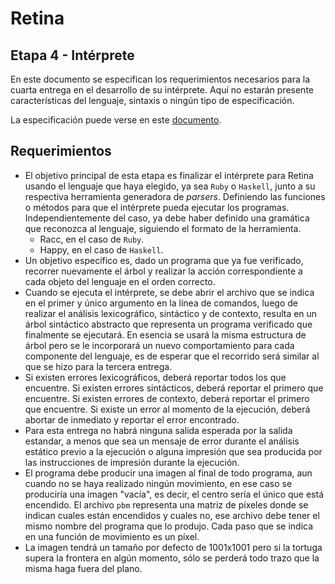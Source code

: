 # Retina

## Etapa 4 - Intérprete

En este documento se especifican los requerimientos necesarios para la cuarta entrega en el desarrollo de su intérprete. Aquí no estarán presente características del lenguaje, sintaxis o ningún tipo de especificación.

La especificación puede verse en este [documento].

## Requerimientos

- El objetivo principal de esta etapa es finalizar el intérprete para Retina usando el lenguaje que haya elegido, ya sea `Ruby` o `Haskell`, junto a su respectiva herramienta generadora de *parsers*. Definiendo las funciones o métodos para que el intérprete pueda ejecutar los programas. Independientemente del caso, ya debe haber definido una gramática que reconozca al lenguaje, siguiendo el formato de la herramienta.
    - Racc, en el caso de `Ruby`.
    - Happy, en el caso de `Haskell`.
- Un objetivo específico es, dado un programa que ya fue verificado, recorrer nuevamente el árbol y realizar la acción correspondiente a cada objeto del lenguaje en el orden correcto.
- Cuando se ejecuta el intérprete, se debe abrir el archivo que se indica en el primer y único argumento en la línea de comandos, luego de realizar el análisis lexicográfico, sintáctico y de contexto, resulta en un árbol sintáctico abstracto que representa un programa verificado que finalmente se ejecutará. En esencia se usará la misma estructura de árbol pero se le incorporará un nuevo comportamiento para cada componente del lenguaje, es de esperar que el recorrido será similar al que se hizo para la tercera entrega.
- Si existen errores lexicográficos, deberá reportar todos los que encuentre. Si existen errores sintácticos, deberá reportar el primero que encuentre. Si existen errores de contexto, deberá reportar el primero que encuentre. Si existe un error al momento de la ejecución, deberá abortar de inmediato y reportar el error encontrado.
- Para esta entrega no habrá ninguna salida esperada por la salida estandar, a menos que sea un mensaje de error durante el análisis estático previo a la ejecución o alguna impresión que sea producida por las instrucciones de impresión durante la ejecución.
- El programa debe producir una imagen al final de todo programa, aun cuando no se haya realizado ningún movimiento, en ese caso se produciría una imagen "vacía", es decir, el centro sería el único que está encendido. El archivo `pbm` representa una matriz de píxeles donde se indican cuales están encendidos y cuales no, ese archivo debe tener el mismo nombre del programa que lo produjo. Cada paso que se indica en una función de movimiento es un píxel.
- La imagen tendrá un tamaño por defecto de 1001x1001 pero si la tortuga supera la frontera en algún momento, sólo se perderá todo trazo que la misma haga fuera del plano.


[documento]: <https://github.com/dvdalilue/retina/blob/master/lenguaje/especificacion.md>